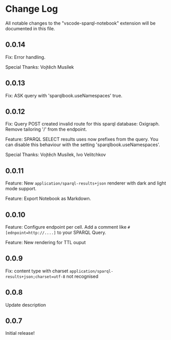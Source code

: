 # Change Log

All notable changes to the "vscode-sparql-notebook" extension will be documented in this file.

## 0.0.14

Fix: Error handling.

Special Thanks: Vojtěch Musílek

## 0.0.13

Fix: ASK query with 'sparqlbook.useNamespaces' true.

## 0.0.12

Fix: Query POST created invalid route for this sparql database: Oxigraph. Remove tailoring '/' from the endpoint.

Feature: SPARQL SELECT results uses now prefixes from the query. You can disable this behaviour with the setting 'sparqlbook.useNamespaces'.

Special Thanks: Vojtěch Musílek, Ivo Velitchkov

## 0.0.11

Feature: New `application/sparql-results+json` renderer with dark and light mode support.

Feature: Export Notebook as Markdown.

## 0.0.10

Feature: Configure endpoint per cell. Add a comment like `# [ednpoint=http://....]` to your SPARQL Query.

Feature: New rendering for TTL ouput

## 0.0.9

Fix: content type with charset `application/sparql-results+json;charset=utf-8` not recognised

## 0.0.8

Update description

## 0.0.7

Initial release!
